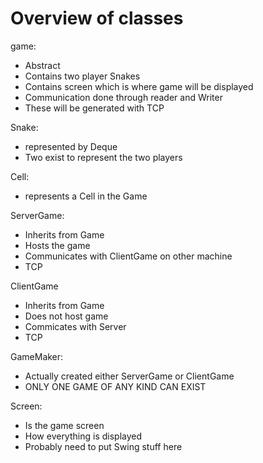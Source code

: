 Overview of classes
===========
game:
- Abstract
- Contains two player Snakes
- Contains screen which is where game will be displayed
- Communication done through reader and Writer
- These will be generated with TCP

Snake:
- represented by Deque
- Two exist to represent the two players

Cell:
- represents a Cell in the Game

ServerGame:
- Inherits from Game
- Hosts the game
- Communicates with ClientGame on other machine
- TCP

ClientGame
- Inherits from Game
- Does not host game
- Commicates with Server
- TCP

GameMaker:
- Actually created either ServerGame or ClientGame
- ONLY ONE GAME OF ANY KIND CAN EXIST

Screen:
- Is the game screen
- How everything is displayed
- Probably need to put Swing stuff here